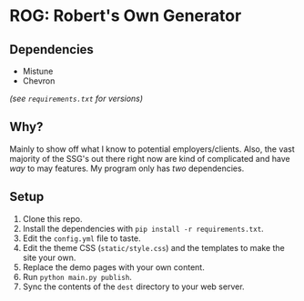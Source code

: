 # ROG: Robert's Own Generator

## Dependencies

- Mistune
- Chevron

*(see `requirements.txt` for versions)*


## Why?

Mainly to show off what I know to potential employers/clients. Also, the vast majority of the SSG's out there right now are kind of complicated and have *way* to may features. My program only has *two* dependencies.


## Setup

1. Clone this repo.
2. Install the dependencies with `pip install -r requirements.txt`.
3. Edit the `config.yml` file to taste.
4. Edit the theme CSS (`static/style.css`) and the templates to make the site your own.
5. Replace the demo pages with your own content.
6. Run `python main.py publish`.
7. Sync the contents of the `dest` directory to your web server.

